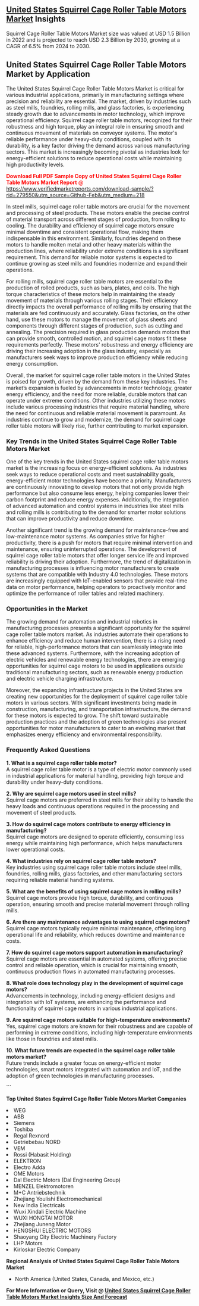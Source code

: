 <h2><a href="https://www.verifiedmarketreports.com/download-sample/?rid=279550&amp;utm_source=Github-Feb&amp;utm_medium=218" target="_blank">United States Squirrel Cage Roller Table Motors Market</a> Insights</h2><p>Squirrel Cage Roller Table Motors Market size was valued at USD 1.5 Billion in 2022 and is projected to reach USD 2.3 Billion by 2030, growing at a CAGR of 6.5% from 2024 to 2030.</p><p> <h2>United States Squirrel Cage Roller Table Motors Market by Application</h2> <p>The United States Squirrel Cage Roller Table Motors Market is critical for various industrial applications, primarily in manufacturing settings where precision and reliability are essential. The market, driven by industries such as steel mills, foundries, rolling mills, and glass factories, is experiencing steady growth due to advancements in motor technology, which improve operational efficiency. Squirrel cage roller table motors, recognized for their robustness and high torque, play an integral role in ensuring smooth and continuous movement of materials on conveyor systems. The motor's reliable performance under heavy-duty conditions, coupled with its durability, is a key factor driving the demand across various manufacturing sectors. This market is increasingly becoming pivotal as industries look for energy-efficient solutions to reduce operational costs while maintaining high productivity levels.</p> <p><p><span class=""><span style="color: #ff0000;"><strong>Download Full PDF Sample Copy of United States Squirrel Cage Roller Table Motors Market Report</strong> @ </span><a href="https://www.verifiedmarketreports.com/download-sample/?rid=279550&amp;utm_source=Github-Feb&amp;utm_medium=218" target="_blank">https://www.verifiedmarketreports.com/download-sample/?rid=279550&amp;utm_source=Github-Feb&amp;utm_medium=218</a></span></p></p> <p>In steel mills, squirrel cage roller table motors are crucial for the movement and processing of steel products. These motors enable the precise control of material transport across different stages of production, from rolling to cooling. The durability and efficiency of squirrel cage motors ensure minimal downtime and consistent operational flow, making them indispensable in this environment. Similarly, foundries depend on these motors to handle molten metal and other heavy materials within the production lines, where reliability under extreme conditions is a significant requirement. This demand for reliable motor systems is expected to continue growing as steel mills and foundries modernize and expand their operations.</p> <p>For rolling mills, squirrel cage roller table motors are essential to the production of rolled products, such as bars, plates, and coils. The high torque characteristics of these motors help in maintaining the steady movement of materials through various rolling stages. Their efficiency directly impacts the overall performance of rolling mills by ensuring that the materials are fed continuously and accurately. Glass factories, on the other hand, use these motors to manage the movement of glass sheets and components through different stages of production, such as cutting and annealing. The precision required in glass production demands motors that can provide smooth, controlled motion, and squirrel cage motors fit these requirements perfectly. These motors' robustness and energy efficiency are driving their increasing adoption in the glass industry, especially as manufacturers seek ways to improve production efficiency while reducing energy consumption.</p> <p>Overall, the market for squirrel cage roller table motors in the United States is poised for growth, driven by the demand from these key industries. The market’s expansion is fueled by advancements in motor technology, greater energy efficiency, and the need for more reliable, durable motors that can operate under extreme conditions. Other industries utilizing these motors include various processing industries that require material handling, where the need for continuous and reliable material movement is paramount. As industries continue to grow and modernize, the demand for squirrel cage roller table motors will likely rise, further contributing to market expansion.</p> <h3>Key Trends in the United States Squirrel Cage Roller Table Motors Market</h3> <p>One of the key trends in the United States squirrel cage roller table motors market is the increasing focus on energy-efficient solutions. As industries seek ways to reduce operational costs and meet sustainability goals, energy-efficient motor technologies have become a priority. Manufacturers are continuously innovating to develop motors that not only provide high performance but also consume less energy, helping companies lower their carbon footprint and reduce energy expenses. Additionally, the integration of advanced automation and control systems in industries like steel mills and rolling mills is contributing to the demand for smarter motor solutions that can improve productivity and reduce downtime.</p> <p>Another significant trend is the growing demand for maintenance-free and low-maintenance motor systems. As companies strive for higher productivity, there is a push for motors that require minimal intervention and maintenance, ensuring uninterrupted operations. The development of squirrel cage roller table motors that offer longer service life and improved reliability is driving their adoption. Furthermore, the trend of digitalization in manufacturing processes is influencing motor manufacturers to create systems that are compatible with Industry 4.0 technologies. These motors are increasingly equipped with IoT-enabled sensors that provide real-time data on motor performance, helping operators to proactively monitor and optimize the performance of roller tables and related machinery.</p> <h3>Opportunities in the Market</h3> <p>The growing demand for automation and industrial robotics in manufacturing processes presents a significant opportunity for the squirrel cage roller table motors market. As industries automate their operations to enhance efficiency and reduce human intervention, there is a rising need for reliable, high-performance motors that can seamlessly integrate into these advanced systems. Furthermore, with the increasing adoption of electric vehicles and renewable energy technologies, there are emerging opportunities for squirrel cage motors to be used in applications outside traditional manufacturing sectors, such as renewable energy production and electric vehicle charging infrastructure.</p> <p>Moreover, the expanding infrastructure projects in the United States are creating new opportunities for the deployment of squirrel cage roller table motors in various sectors. With significant investments being made in construction, manufacturing, and transportation infrastructure, the demand for these motors is expected to grow. The shift toward sustainable production practices and the adoption of green technologies also present opportunities for motor manufacturers to cater to an evolving market that emphasizes energy efficiency and environmental responsibility.</p> <h3>Frequently Asked Questions</h3> <p><strong>1. What is a squirrel cage roller table motor?</strong><br>A squirrel cage roller table motor is a type of electric motor commonly used in industrial applications for material handling, providing high torque and durability under heavy-duty conditions.</p> <p><strong>2. Why are squirrel cage motors used in steel mills?</strong><br>Squirrel cage motors are preferred in steel mills for their ability to handle the heavy loads and continuous operations required in the processing and movement of steel products.</p> <p><strong>3. How do squirrel cage motors contribute to energy efficiency in manufacturing?</strong><br>Squirrel cage motors are designed to operate efficiently, consuming less energy while maintaining high performance, which helps manufacturers lower operational costs.</p> <p><strong>4. What industries rely on squirrel cage roller table motors?</strong><br>Key industries using squirrel cage roller table motors include steel mills, foundries, rolling mills, glass factories, and other manufacturing sectors requiring reliable material handling systems.</p> <p><strong>5. What are the benefits of using squirrel cage motors in rolling mills?</strong><br>Squirrel cage motors provide high torque, durability, and continuous operation, ensuring smooth and precise material movement through rolling mills.</p> <p><strong>6. Are there any maintenance advantages to using squirrel cage motors?</strong><br>Squirrel cage motors typically require minimal maintenance, offering long operational life and reliability, which reduces downtime and maintenance costs.</p> <p><strong>7. How do squirrel cage motors support automation in manufacturing?</strong><br>Squirrel cage motors are essential in automated systems, offering precise control and reliable operation, which is crucial for maintaining smooth, continuous production flows in automated manufacturing processes.</p> <p><strong>8. What role does technology play in the development of squirrel cage motors?</strong><br>Advancements in technology, including energy-efficient designs and integration with IoT systems, are enhancing the performance and functionality of squirrel cage motors in various industrial applications.</p> <p><strong>9. Are squirrel cage motors suitable for high-temperature environments?</strong><br>Yes, squirrel cage motors are known for their robustness and are capable of performing in extreme conditions, including high-temperature environments like those in foundries and steel mills.</p> <p><strong>10. What future trends are expected in the squirrel cage roller table motors market?</strong><br>Future trends include a greater focus on energy-efficient motor technologies, smart motors integrated with automation and IoT, and the adoption of green technologies in manufacturing processes.</p> ```</p><p><strong>Top United States Squirrel Cage Roller Table Motors Market Companies</strong></p><div data-test-id=""><p><li>WEG</li><li> ABB</li><li> Siemens</li><li> Toshiba</li><li> Regal Rexnord</li><li> Getriebebau NORD</li><li> VEM</li><li> Rossi (Habasit Holding)</li><li> ELEKTRON</li><li> Electro Adda</li><li> OME Motors</li><li> Dal Electric Motors (Dal Engineering Group)</li><li> MENZEL Elektromotoren</li><li> M+C Antriebstechnik</li><li> Zhejiang Youlishi Electromechanical</li><li> New India Electricals</li><li> Wuxi Xindali Electric Machine</li><li> WUXI HONGTAI MOTOR</li><li> Zhejiang Juneng Motor</li><li> HENGSHUI ELECTRIC MOTORS</li><li> Shaoyang City Electric Machinery Factory</li><li> LHP Motors</li><li> Kirloskar Electric Company</li></p><div><strong>Regional Analysis of&nbsp;United States Squirrel Cage Roller Table Motors Market</strong></div><ul><li dir="ltr"><p dir="ltr">North America&nbsp;(United States, Canada, and Mexico, etc.)</p></li></ul><p><strong>For More Information or Query, Visit @&nbsp;</strong><strong><a href="https://www.verifiedmarketreports.com/product/squirrel-cage-roller-table-motors-market/?utm_source=Github-Feb&amp;utm_medium=218" target="_blank">United States Squirrel Cage Roller Table Motors Market Insights Size And Forecast</a></strong></p></div>
